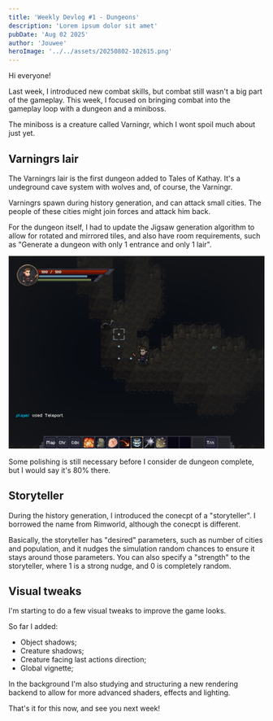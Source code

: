 ```yaml
---
title: 'Weekly Devlog #1 - Dungeons'
description: 'Lorem ipsum dolor sit amet'
pubDate: 'Aug 02 2025'
author: 'Jouwee'
heroImage: '../../assets/20250802-102615.png'
---
```


<p>Hi everyone!</p>

<p>Last week, I introduced new combat skills, but combat still wasn't a big part of the gameplay. This week, I focused on bringing combat into the gameplay loop with a dungeon and a miniboss.</p>

<p>The miniboss is a creature called Varningr, which I wont spoil much about just yet.</p>

<h2>Varningrs lair</h2>

<p>The Varningrs lair is the first dungeon added to Tales of Kathay. It's a undeground cave system with wolves and, of course, the Varningr.</p>

<p>Varningrs spawn during history generation, and can attack small cities. The people of these cities might join forces and attack him back.</p>

<p>For the dungeon itself, I had to update the Jigsaw generation algorithm to allow for rotated and mirrored tiles, and also have room requirements, such as "Generate a dungeon with only 1 entrance and only 1 lair".</p>

![Screenshot of the new dungeon](../../assets/20250802-102615.png)

<p>Some polishing is still necessary before I consider de dungeon complete, but I would say it's 80% there.</p>

<h2>Storyteller</h2>

<p>During the history generation, I introduced the conecpt of a "storyteller". I borrowed the name from Rimworld, although the conecpt is different.</p>

<p>Basically, the storyteller has "desired" parameters, such as number of cities and population, and it nudges the simulation random chances to ensure it stays around those parameters. You can also specify a "strength" to the storyteller, where 1 is a strong nudge, and 0 is completely random.</p>

<h2>Visual tweaks</h2>

<p>I'm starting to do a few visual tweaks to improve the game looks.</p>

<p>So far I added:</p>
<ul>
    <li>Object shadows;</li>
    <li>Creature shadows;</li>
    <li>Creature facing last actions direction;</li>
    <li>Global vignette;</li>
</ul>

<p>In the background I'm also studying and structuring a new rendering backend to allow for more advanced shaders, effects and lighting.</p>

<p>That's it for this now, and see you next week!</p>